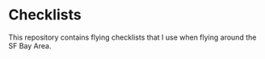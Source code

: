 # Checklists

This repository contains flying checklists that I use when flying around the SF Bay Area.
